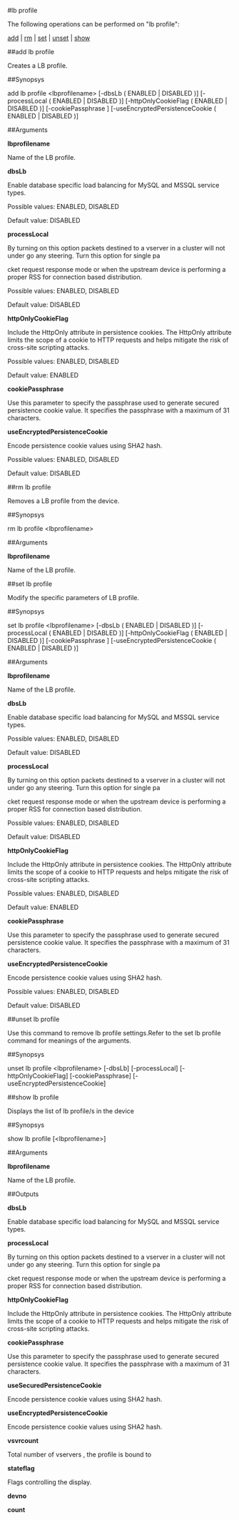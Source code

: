 #lb profile

The following operations can be performed on "lb profile":


[add](#add-lb-profile) | [rm](#rm-lb-profile) | [set](#set-lb-profile) | [unset](#unset-lb-profile) | [show](#show-lb-profile)

##add lb profile

Creates a LB profile.


##Synopsys

add lb profile &lt;lbprofilename> [-dbsLb ( ENABLED | DISABLED )] [-processLocal ( ENABLED | DISABLED )] [-httpOnlyCookieFlag ( ENABLED | DISABLED )] [-cookiePassphrase ] [-useEncryptedPersistenceCookie ( ENABLED | DISABLED )]


##Arguments

<b>lbprofilename</b>
Name of the LB profile.

<b>dbsLb</b>
Enable database specific load balancing for MySQL and MSSQL service types.
Possible values: ENABLED, DISABLED
Default value: DISABLED

<b>processLocal</b>
By turning on this option packets destined to a vserver in a cluster will not under go any steering. Turn this option for single pa
cket request response mode or when the upstream device is performing a proper RSS for connection based distribution.
Possible values: ENABLED, DISABLED
Default value: DISABLED

<b>httpOnlyCookieFlag</b>
Include the HttpOnly attribute in persistence cookies. The HttpOnly attribute limits the scope of a cookie to HTTP requests and helps mitigate the risk of cross-site scripting attacks.
Possible values: ENABLED, DISABLED
Default value: ENABLED

<b>cookiePassphrase</b>
Use this parameter to specify the passphrase used to generate secured persistence cookie value. It specifies the passphrase with a maximum of 31 characters.

<b>useEncryptedPersistenceCookie</b>
Encode persistence cookie values using SHA2 hash.
Possible values: ENABLED, DISABLED
Default value: DISABLED



##rm lb profile

Removes a LB profile from the device.


##Synopsys

rm lb profile &lt;lbprofilename>


##Arguments

<b>lbprofilename</b>
Name of the LB profile.



##set lb profile

Modify the specific parameters of LB profile.


##Synopsys

set lb profile &lt;lbprofilename> [-dbsLb ( ENABLED | DISABLED )] [-processLocal ( ENABLED | DISABLED )] [-httpOnlyCookieFlag ( ENABLED | DISABLED )] [-cookiePassphrase ] [-useEncryptedPersistenceCookie ( ENABLED | DISABLED )]


##Arguments

<b>lbprofilename</b>
Name of the LB profile.

<b>dbsLb</b>
Enable database specific load balancing for MySQL and MSSQL service types.
Possible values: ENABLED, DISABLED
Default value: DISABLED

<b>processLocal</b>
By turning on this option packets destined to a vserver in a cluster will not under go any steering. Turn this option for single pa
cket request response mode or when the upstream device is performing a proper RSS for connection based distribution.
Possible values: ENABLED, DISABLED
Default value: DISABLED

<b>httpOnlyCookieFlag</b>
Include the HttpOnly attribute in persistence cookies. The HttpOnly attribute limits the scope of a cookie to HTTP requests and helps mitigate the risk of cross-site scripting attacks.
Possible values: ENABLED, DISABLED
Default value: ENABLED

<b>cookiePassphrase</b>
Use this parameter to specify the passphrase used to generate secured persistence cookie value. It specifies the passphrase with a maximum of 31 characters.

<b>useEncryptedPersistenceCookie</b>
Encode persistence cookie values using SHA2 hash.
Possible values: ENABLED, DISABLED
Default value: DISABLED



##unset lb profile

Use this command to remove lb profile settings.Refer to the set lb profile command for meanings of the arguments.


##Synopsys

unset lb profile &lt;lbprofilename> [-dbsLb] [-processLocal] [-httpOnlyCookieFlag] [-cookiePassphrase] [-useEncryptedPersistenceCookie]


##show lb profile

Displays the list of lb profile/s in the device


##Synopsys

show lb profile [&lt;lbprofilename>]


##Arguments

<b>lbprofilename</b>
Name of the LB profile.



##Outputs

<b>dbsLb</b>
Enable database specific load balancing for MySQL and MSSQL service types.

<b>processLocal</b>
By turning on this option packets destined to a vserver in a cluster will not under go any steering. Turn this option for single pa
cket request response mode or when the upstream device is performing a proper RSS for connection based distribution.

<b>httpOnlyCookieFlag</b>
Include the HttpOnly attribute in persistence cookies. The HttpOnly attribute limits the scope of a cookie to HTTP requests and helps mitigate the risk of cross-site scripting attacks.

<b>cookiePassphrase</b>
Use this parameter to specify the passphrase used to generate secured persistence cookie value. It specifies the passphrase with a maximum of 31 characters.

<b>useSecuredPersistenceCookie</b>
Encode persistence cookie values using SHA2 hash.

<b>useEncryptedPersistenceCookie</b>
Encode persistence cookie values using SHA2 hash.

<b>vsvrcount</b>
Total number of vservers , the profile is bound to

<b>stateflag</b>
Flags controlling the display.

<b>devno</b>

<b>count</b>



